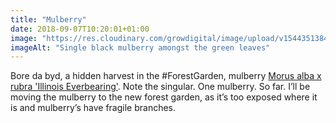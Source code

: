 ```yaml
---
title: "Mulberry"
date: 2018-09-07T10:20:01+01:00
image: "https://res.cloudinary.com/growdigital/image/upload/v1544351384/mulberry-44462831472.jpg"
imageAlt: "Single black mulberry amongst the green leaves"
---
```


Bore da byd, a hidden harvest in the #ForestGarden, mulberry [Morus alba x rubra 'Illinois Everbearing'](https://www.agroforestry.co.uk/product/mulberry-morus-alba-x-rubra-illinois-everbearing/). Note the singular. One mulberry. So far. I’ll be moving the mulberry to the new forest garden, as it’s too exposed where it is and mulberry’s have fragile branches.
